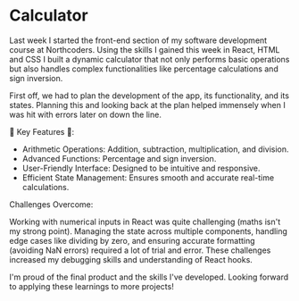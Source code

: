 # Calculator 

Last week I started the front-end section of my software development course at Northcoders. Using the skills I gained this week in React, HTML and CSS I built a dynamic calculator that not only performs basic operations but also handles complex functionalities like percentage calculations and sign inversion.

First off, we had to plan the development of the app, its functionality, and its states. Planning this and looking back at the plan helped immensely when I was hit with errors later on down the line.

🔧 Key Features 🔧:

- Arithmetic Operations: Addition, subtraction, multiplication, and division.
- Advanced Functions: Percentage and sign inversion.
- User-Friendly Interface: Designed to be intuitive and responsive.
- Efficient State Management: Ensures smooth and accurate real-time calculations.

Challenges Overcome: 

Working with numerical inputs in React was quite challenging (maths isn't my strong point). Managing the state across multiple components, handling edge cases like dividing by zero, and ensuring accurate formatting (avoiding NaN errors) required a lot of trial and error. These challenges increased my debugging skills and understanding of React hooks. 

I'm proud of the final product and the skills I've developed. Looking forward to applying these learnings to more projects!

